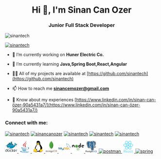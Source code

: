 
<h1 align="center">Hi 👋, I'm Sinan Can Ozer</h1>
<h3 align="center">Junior Full Stack Developer</h3>

<p align="left"> <img src="https://komarev.com/ghpvc/?username=sinantech&label=Profile%20views&color=0e75b6&style=flat" alt="sinantech" /> </p>

<p align="left"> <a href="https://twitter.com/sinantech" target="blank"><img src="https://img.shields.io/twitter/follow/sinantech?logo=twitter&style=for-the-badge" alt="sinantech" /></a> </p>

- 🔭 I’m currently working on **Huner Electric Co.**

- 🌱 I’m currently learning **Java,Spring Boot,React,Angular**

- 👨‍💻 All of my projects are available at [https://github.com/sinantech](https://github.com/sinantech)

- 📫 How to reach me **sinancemozer@gmail.com**

- 📄 Know about my experiences [https://www.linkedin.com/in/sinan-can-özer-90a5431a7/](https://www.linkedin.com/in/sinan-can-özer-90a5431a7/)
<h3 align="left">Connect with me:</h3>
<p align="left">
<a href="https://twitter.com/sinantech" target="blank"><img align="center" src="https://raw.githubusercontent.com/rahuldkjain/github-profile-readme-generator/master/src/images/icons/Social/twitter.svg" alt="sinantech" height="30" width="40" /></a>
<a href="https://linkedin.com/in/sinancanozer" target="blank"><img align="center" src="https://raw.githubusercontent.com/rahuldkjain/github-profile-readme-generator/master/src/images/icons/Social/linked-in-alt.svg" alt="sinancanozer" height="30" width="40" /></a>
<a href="https://instagram.com/sinantech" target="blank"><img align="center" src="https://raw.githubusercontent.com/rahuldkjain/github-profile-readme-generator/master/src/images/icons/Social/instagram.svg" alt="sinantech" height="30" width="40" /></a>
<a href="https://www.behance.net/sinantech" target="blank"><img align="center" src="https://raw.githubusercontent.com/rahuldkjain/github-profile-readme-generator/master/src/images/icons/Social/behance.svg" alt="sinantech" height="30" width="40" /></a>
<a href="https://www.hackerrank.com/sinantech" target="blank"><img align="center" src="https://raw.githubusercontent.com/rahuldkjain/github-profile-readme-generator/master/src/images/icons/Social/hackerrank.svg" alt="sinantech" height="30" width="40" /></a>
</p>
<p align="left"> 
  <a href="https://www.docker.com/" target="_blank" rel="noreferrer"> 
    <img src="https://raw.githubusercontent.com/devicons/devicon/master/icons/docker/docker-original-wordmark.svg" alt="docker" width="40" height="40"/> 
  </a> 
  <a href="https://www.java.com" target="_blank" rel="noreferrer"> 
    <img src="https://raw.githubusercontent.com/devicons/devicon/master/icons/java/java-original.svg" alt="java" width="40" height="40"/> 
  </a> 
  <a href="https://www.linux.org/" target="_blank" rel="noreferrer"> 
    <img src="https://raw.githubusercontent.com/devicons/devicon/master/icons/linux/linux-original.svg" alt="linux" width="40" height="40"/> 
  </a> 
  <a href="https://www.mongodb.com/" target="_blank" rel="noreferrer"> 
    <img src="https://raw.githubusercontent.com/devicons/devicon/master/icons/mongodb/mongodb-original-wordmark.svg" alt="mongodb" width="40" height="40"/> 
  </a> 
  <a href="https://www.mysql.com/" target="_blank" rel="noreferrer"> 
    <img src="https://raw.githubusercontent.com/devicons/devicon/master/icons/mysql/mysql-original-wordmark.svg" alt="mysql" width="40" height="40"/> 
  </a> 
  <a href="https://nodejs.org" target="_blank" rel="noreferrer"> 
    <img src="https://raw.githubusercontent.com/devicons/devicon/master/icons/nodejs/nodejs-original-wordmark.svg" alt="nodejs" width="40" height="40"/> 
  </a> 
  <a href="https://www.postgresql.org" target="_blank" rel="noreferrer"> 
    <img src="https://raw.githubusercontent.com/devicons/devicon/master/icons/postgresql/postgresql-original-wordmark.svg" alt="postgresql" width="40" height="40"/> 
  </a> 
  <a href="https://postman.com" target="_blank" rel="noreferrer"> 
    <img src="https://www.vectorlogo.zone/logos/getpostman/getpostman-icon.svg" alt="postman" width="40" height="40"/> 
  </a> 
  <a href="https://reactjs.org/" target="_blank" rel="noreferrer"> 
    <img src="https://raw.githubusercontent.com/devicons/devicon/master/icons/react/react-original-wordmark.svg" alt="react" width="40" height="40"/> 
  </a> 
  <a href="https://spring.io/" target="_blank" rel="noreferrer"> 
    <img src="https://www.vectorlogo.zone/logos/springio/springio-icon.svg" alt="spring" width="40" height="40"/> 
  </a> 
</p>
